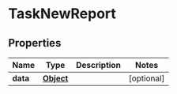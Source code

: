 

# TaskNewReport

## Properties

Name | Type | Description | Notes
------------ | ------------- | ------------- | -------------
**data** | [**Object**](.md) |  |  [optional]



